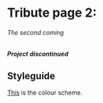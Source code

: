 # Tribute page 2:
###### The second coming
***Project discontinued***
## Styleguide
[This](https://coolors.co/cae5ff-89bbfe-6f8ab7-615d6c-acedff) is the colour scheme. 
